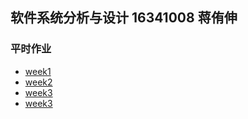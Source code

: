 ## 软件系统分析与设计 16341008 蒋侑伸

### 平时作业

- [week1](week1.md)
- [week2](week2.md)
- [week3](week3.md)
- [week3](week6.md)
